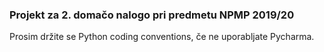 ### Projekt za 2. domačo nalogo pri predmetu NPMP 2019/20 

Prosim držite se Python coding conventions, če ne uporabljate Pycharma.